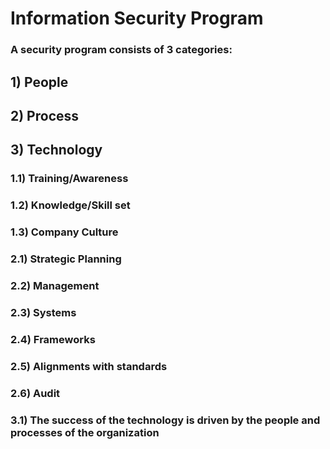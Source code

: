 # Information Security Program

### A security program consists of 3 categories:

## 1) People

## 2) Process

## 3) Technology

### 1.1) Training/Awareness

### 1.2) Knowledge/Skill set

### 1.3) Company Culture

### 2.1) Strategic Planning

### 2.2) Management

### 2.3) Systems

### 2.4) Frameworks

### 2.5) Alignments with standards

### 2.6) Audit

### 3.1) The success of the technology is driven by the people and processes of the organization
